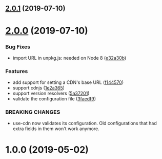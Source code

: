 <a name="2.0.1"></a>
## [2.0.1](https://github.com/lemur-lake-software/use-cdn/compare/v2.0.0...v2.0.1) (2019-07-10)



<a name="2.0.0"></a>
# [2.0.0](https://github.com/lemur-lake-software/use-cdn/compare/v1.0.0...v2.0.0) (2019-07-10)


### Bug Fixes

* import URL in unpkg.js: needed on Node 8 ([e32a30b](https://github.com/lemur-lake-software/use-cdn/commit/e32a30b))


### Features

* add support for setting a CDN's base URL ([f144570](https://github.com/lemur-lake-software/use-cdn/commit/f144570))
* support cdnjs ([1e2a365](https://github.com/lemur-lake-software/use-cdn/commit/1e2a365))
* support version resolvers ([5a37201](https://github.com/lemur-lake-software/use-cdn/commit/5a37201))
* validate the configuration file ([3faedf9](https://github.com/lemur-lake-software/use-cdn/commit/3faedf9))


### BREAKING CHANGES

* use-cdn now validates its configuration. Old configurations
that had extra fields in them won't work anymore.



<a name="1.0.0"></a>
# 1.0.0 (2019-05-02)



